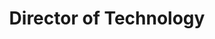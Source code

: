 ---
  name: "Lori Stone Sirtosky"
  link: "https://twitter.com/CLFUU"
  title: "Director of Technology"
  affiliation: "Church of the Larger Fellowship"
---
